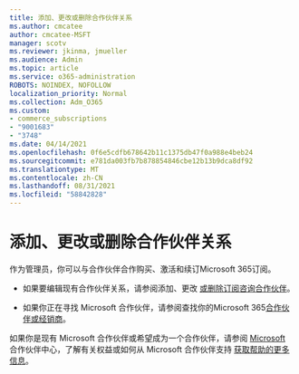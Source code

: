 ```yaml
---
title: 添加、更改或删除合作伙伴关系
ms.author: cmcatee
author: cmcatee-MSFT
manager: scotv
ms.reviewer: jkinma, jmueller
ms.audience: Admin
ms.topic: article
ms.service: o365-administration
ROBOTS: NOINDEX, NOFOLLOW
localization_priority: Normal
ms.collection: Adm_O365
ms.custom:
- commerce_subscriptions
- "9001683"
- "3748"
ms.date: 04/14/2021
ms.openlocfilehash: 0f6e5cdfb678642b11c1375db47f0a988e4beb24
ms.sourcegitcommit: e781da003fb7b878854846cbe12b13b9dca8df92
ms.translationtype: MT
ms.contentlocale: zh-CN
ms.lasthandoff: 08/31/2021
ms.locfileid: "58842828"
---
```

# <a name="add-change-or-remove-a-partner-relationship"></a>添加、更改或删除合作伙伴关系

作为管理员，你可以与合作伙伴合作购买、激活和续订Microsoft 365订阅。 

- 如果要编辑现有合作伙伴关系，请参阅添加、更改 [或删除订阅咨询合作伙伴](https://docs.microsoft.com/microsoft-365/admin/misc/add-partner)。

- 如果你正在寻找 Microsoft 合作伙伴，请参阅查找你的Microsoft 365[合作伙伴或经销商](https://docs.microsoft.com/microsoft-365/admin/manage/find-your-partner-or-reseller)。

如果你是现有 Microsoft 合作伙伴或希望成为一个合作伙伴，请参阅 [Microsoft](https://support.microsoft.com/help/4499930/partner-center-overview) 合作伙伴中心，了解有关权益或如何从 Microsoft 合作伙伴支持 [获取帮助的更多信息](https://aka.ms/partnersupport)。
